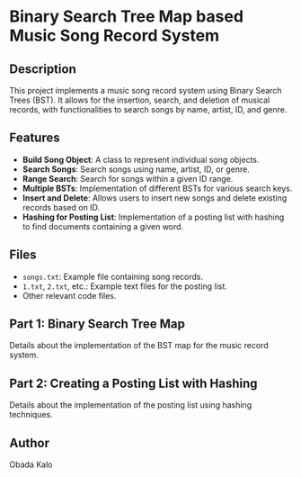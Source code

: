 # Binary Search Tree Map based Music Song Record System

## Description
This project implements a music song record system using Binary Search Trees (BST). It allows for the insertion, search, and deletion of musical records, with functionalities to search songs by name, artist, ID, and genre.

## Features
- **Build Song Object**: A class to represent individual song objects.
- **Search Songs**: Search songs using name, artist, ID, or genre.
- **Range Search**: Search for songs within a given ID range.
- **Multiple BSTs**: Implementation of different BSTs for various search keys.
- **Insert and Delete**: Allows users to insert new songs and delete existing records based on ID.
- **Hashing for Posting List**: Implementation of a posting list with hashing to find documents containing a given word.


## Files
- `songs.txt`: Example file containing song records.
- `1.txt`, `2.txt`, etc.: Example text files for the posting list.
- Other relevant code files.

## Part 1: Binary Search Tree Map
Details about the implementation of the BST map for the music record system.

## Part 2: Creating a Posting List with Hashing
Details about the implementation of the posting list using hashing techniques.

## Author
Obada Kalo


